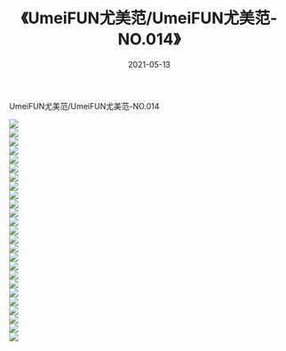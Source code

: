 ﻿---
layout: post
title:  《UmeiFUN尤美范/UmeiFUN尤美范-NO.014》
date:   2021-05-13
img: http://pic.660000.xyz/1:/网络美图/2021/UmeiFUN尤美范/UmeiFUN尤美范-NO.014/000.jpg
categories: [美女, 清纯, 唯美]
---

UmeiFUN尤美范/UmeiFUN尤美范-NO.014

 ![](http://pic.660000.xyz/1:/网络美图/2021/UmeiFUN尤美范/UmeiFUN尤美范-NO.014/001.jpg) <br>![](http://pic.660000.xyz/1:/网络美图/2021/UmeiFUN尤美范/UmeiFUN尤美范-NO.014/002.jpg) <br>![](http://pic.660000.xyz/1:/网络美图/2021/UmeiFUN尤美范/UmeiFUN尤美范-NO.014/003.jpg) <br>![](http://pic.660000.xyz/1:/网络美图/2021/UmeiFUN尤美范/UmeiFUN尤美范-NO.014/004.jpg) <br>![](http://pic.660000.xyz/1:/网络美图/2021/UmeiFUN尤美范/UmeiFUN尤美范-NO.014/005.jpg) <br>![](http://pic.660000.xyz/1:/网络美图/2021/UmeiFUN尤美范/UmeiFUN尤美范-NO.014/006.jpg) <br>![](http://pic.660000.xyz/1:/网络美图/2021/UmeiFUN尤美范/UmeiFUN尤美范-NO.014/007.jpg) <br>![](http://pic.660000.xyz/1:/网络美图/2021/UmeiFUN尤美范/UmeiFUN尤美范-NO.014/008.jpg) <br>![](http://pic.660000.xyz/1:/网络美图/2021/UmeiFUN尤美范/UmeiFUN尤美范-NO.014/009.jpg) <br>![](http://pic.660000.xyz/1:/网络美图/2021/UmeiFUN尤美范/UmeiFUN尤美范-NO.014/010.jpg) <br>![](http://pic.660000.xyz/1:/网络美图/2021/UmeiFUN尤美范/UmeiFUN尤美范-NO.014/011.jpg) <br>![](http://pic.660000.xyz/1:/网络美图/2021/UmeiFUN尤美范/UmeiFUN尤美范-NO.014/012.jpg) <br>![](http://pic.660000.xyz/1:/网络美图/2021/UmeiFUN尤美范/UmeiFUN尤美范-NO.014/013.jpg) <br>![](http://pic.660000.xyz/1:/网络美图/2021/UmeiFUN尤美范/UmeiFUN尤美范-NO.014/014.jpg) <br>![](http://pic.660000.xyz/1:/网络美图/2021/UmeiFUN尤美范/UmeiFUN尤美范-NO.014/015.jpg) <br>![](http://pic.660000.xyz/1:/网络美图/2021/UmeiFUN尤美范/UmeiFUN尤美范-NO.014/016.jpg) <br>![](http://pic.660000.xyz/1:/网络美图/2021/UmeiFUN尤美范/UmeiFUN尤美范-NO.014/017.jpg) <br>![](http://pic.660000.xyz/1:/网络美图/2021/UmeiFUN尤美范/UmeiFUN尤美范-NO.014/018.jpg) <br>![](http://pic.660000.xyz/1:/网络美图/2021/UmeiFUN尤美范/UmeiFUN尤美范-NO.014/019.jpg) <br>![](http://pic.660000.xyz/1:/网络美图/2021/UmeiFUN尤美范/UmeiFUN尤美范-NO.014/020.jpg) <br>![](http://pic.660000.xyz/1:/网络美图/2021/UmeiFUN尤美范/UmeiFUN尤美范-NO.014/021.jpg) <br>![](http://pic.660000.xyz/1:/网络美图/2021/UmeiFUN尤美范/UmeiFUN尤美范-NO.014/022.jpg) <br>![](http://pic.660000.xyz/1:/网络美图/2021/UmeiFUN尤美范/UmeiFUN尤美范-NO.014/023.jpg) <br>![](http://pic.660000.xyz/1:/网络美图/2021/UmeiFUN尤美范/UmeiFUN尤美范-NO.014/024.jpg) <br>![](http://pic.660000.xyz/1:/网络美图/2021/UmeiFUN尤美范/UmeiFUN尤美范-NO.014/025.jpg) <br>